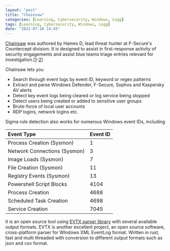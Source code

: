 ```yaml
---
layout: "post"
title: "Chainsaw"
categories: [Learning, Cybersecurity, Windows, Logg]
tags: [Learning, Cybersecurity, Windows, Logg]
date: "2022-07-10 14:45"
---
```

[Chainsaw](https://github.com/countercept/chainsaw) was authored by Hames D, lead threat hunter at F-Secure's Countercept division. It is designed to assist in first-response activity of security engagements and assist blue teams triage entries relevant for investigation.[[1](https://www.bleepingcomputer.com/news/security/new-chainsaw-tool-helps-ir-teams-analyze-windows-event-logs/)-[2](https://labs.withsecure.com/tools/chainsaw/)]

Chainsaw lets you
- Search through event logs by event ID, keyword or regex patterns
- Extract and parse Windows Defender, F-Secure, Sophos and Kaspersky AV alerts
- Detect key event logs being cleared or log service being stopped
- Detect users being created or added to sensitive user groups
- Brute-force of local user accounts
- RDP logins, network logins etc.

Sigma rule detection also works for numerous Windows event IDs, including

|Event Type|Event ID|
|:-|:-|
|Process Creation (Sysmon)|1|
|Network Connections (Sysmon)|3|
|Image Loads (Sysmon)|7|
|File Creation (Sysmon)|11|
|Registry Events (Sysmon)|13|
|Powershell Script Blocks|4104|
|Process Creation|4688|
|Scheduled Task Creation|4698|
|Service Creation|7045|

It is an open source tool using [EVTX parser library](https://github.com/omerbenamram/evtx) with several available output formats. EVTX is another excellent project, an open source software, cross-platform parser for WIndows XML EventLog format. Written in rust, fast and multi threaded with conversion to different output formats such as json and csv format.